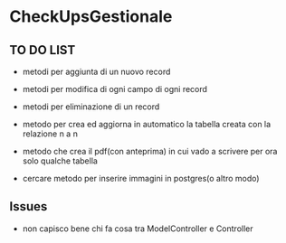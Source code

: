 # CheckUpsGestionale

## TO DO LIST

* metodi per aggiunta di un nuovo record

* metodi per modifica di ogni campo di ogni record

* metodi per eliminazione di un record

* metodo per crea ed aggiorna in automatico la tabella creata con la relazione n a n

* metodo che crea il pdf(con anteprima) in cui vado a scrivere per ora solo qualche tabella

* cercare metodo per inserire immagini in postgres(o altro modo)

## Issues

* non capisco bene chi fa cosa tra ModelController e Controller
